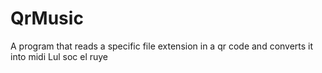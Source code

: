 # QrMusic
A program that reads a specific file extension in a qr code and converts it into midi
Lul soc el ruye
